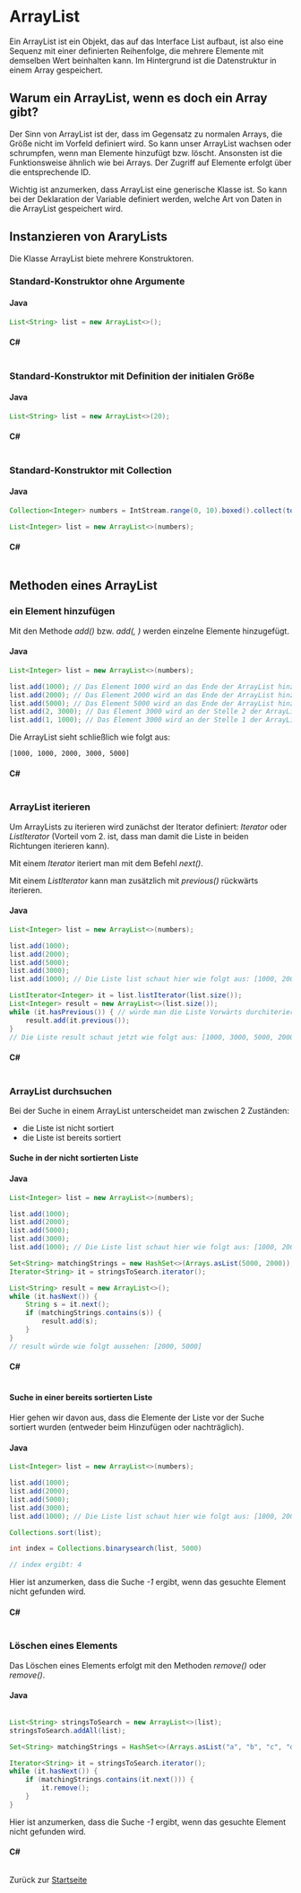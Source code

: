 # ArrayList

Ein ArrayList ist ein Objekt, das auf das Interface List aufbaut, ist also eine Sequenz mit einer definierten Reihenfolge, die mehrere Elemente mit demselben Wert beinhalten kann. Im Hintergrund ist die Datenstruktur in einem Array gespeichert.

## Warum ein ArrayList, wenn es doch ein Array gibt?

Der Sinn von ArrayList ist der, dass im Gegensatz zu normalen Arrays, die Größe nicht im Vorfeld definiert wird. So kann unser ArrayList wachsen oder schrumpfen, wenn man Elemente hinzufügt bzw. löscht. Ansonsten ist die Funktionsweise ähnlich wie bei Arrays. Der Zugriff auf Elemente erfolgt über die entsprechende ID. 

Wichtig ist anzumerken, dass ArrayList eine generische Klasse ist. So kann bei der Deklaration der Variable definiert werden, welche Art von Daten in die ArrayList gespeichert wird. 

## Instanzieren von AraryLists

Die Klasse ArrayList biete mehrere Konstruktoren. 

### Standard-Konstruktor ohne Argumente

#### Java 

```Java
List<String> list = new ArrayList<>();
```

#### C#

```c#

```

### Standard-Konstruktor mit Definition der initialen Größe

#### Java 

```Java
List<String> list = new ArrayList<>(20);
```

#### C#

```c#

```

### Standard-Konstruktor mit Collection

#### Java 

```Java
Collection<Integer> numbers = IntStream.range(0, 10).boxed().collect(toSet());

List<Integer> list = new ArrayList<>(numbers);
```

#### C#

```c#

```

## Methoden eines ArrayList

### ein Element hinzufügen

Mit den Methode *add(<Wert>)* bzw. *add(<Index>, <Wert>)* werden einzelne Elemente hinzugefügt.

#### Java 

```Java
List<Integer> list = new ArrayList<>(numbers);

list.add(1000); // Das Element 1000 wird an das Ende der ArrayList hinzugefüht
list.add(2000); // Das Element 2000 wird an das Ende der ArrayList hinzugefüht
list.add(5000); // Das Element 5000 wird an das Ende der ArrayList hinzugefüht
list.add(2, 3000); // Das Element 3000 wird an der Stelle 2 der ArrayList hinzugefüht
list.add(1, 1000); // Das Element 3000 wird an der Stelle 1 der ArrayList hinzugefüht
```

Die ArrayList sieht schließlich wie folgt aus:

```
[1000, 1000, 2000, 3000, 5000]
```

#### C#

```c#

```

### ArrayList iterieren

Um ArrayLists zu iterieren wird zunächst der Iterator definiert: *Iterator* oder *ListIterator* (Vorteil vom 2. ist, dass man damit die Liste in beiden Richtungen iterieren kann).

Mit einem *Iterator* iteriert man mit dem Befehl *next()*.

Mit einem *ListIterator* kann man zusätzlich mit *previous()* rückwärts iterieren.

#### Java 

```Java
List<Integer> list = new ArrayList<>(numbers);

list.add(1000);
list.add(2000);
list.add(5000);
list.add(3000);
list.add(1000); // Die Liste list schaut hier wie folgt aus: [1000, 2000, 5000, 3000, 1000]

ListIterator<Integer> it = list.listIterator(list.size());
List<Integer> result = new ArrayList<>(list.size());
while (it.hasPrevious()) { // würde man die Liste Vorwärts durchiterieren wollen, würde man hier hasNext() und next() verwenden
    result.add(it.previous());
}
// Die Liste result schaut jetzt wie folgt aus: [1000, 3000, 5000, 2000, 1000]
```

#### C#

```c#

```

### ArrayList durchsuchen

Bei der Suche in einem ArrayList unterscheidet man zwischen 2 Zuständen:
- die Liste ist nicht sortiert
- die Liste ist bereits sortiert

#### Suche in der nicht sortierten Liste

#### Java 

```Java
List<Integer> list = new ArrayList<>(numbers);

list.add(1000);
list.add(2000);
list.add(5000);
list.add(3000);
list.add(1000); // Die Liste list schaut hier wie folgt aus: [1000, 2000, 5000, 3000, 1000]

Set<String> matchingStrings = new HashSet<>(Arrays.asList(5000, 2000));
Iterator<String> it = stringsToSearch.iterator();

List<String> result = new ArrayList<>();
while (it.hasNext()) {
    String s = it.next();
    if (matchingStrings.contains(s)) {
        result.add(s);
    }
}
// result würde wie folgt aussehen: [2000, 5000]
```

#### C#

```c#

```


#### Suche in einer bereits sortierten Liste

Hier gehen wir davon aus, dass die Elemente der Liste vor der Suche sortiert wurden (entweder beim Hinzufügen oder nachträglich).

#### Java 

```Java
List<Integer> list = new ArrayList<>(numbers);

list.add(1000);
list.add(2000);
list.add(5000);
list.add(3000);
list.add(1000); // Die Liste list schaut hier wie folgt aus: [1000, 2000, 5000, 3000, 1000]

Collections.sort(list);

int index = Collections.binarysearch(list, 5000)

// index ergibt: 4
```

Hier ist anzumerken, dass die Suche *-1* ergibt, wenn das gesuchte Element nicht gefunden wird.

#### C#

```c#

```

### Löschen eines Elements

Das Löschen eines Elements erfolgt mit den Methoden *remove(<Index>)* oder *remove(<Objekt>)*. 

#### Java 

```Java

List<String> stringsToSearch = new ArrayList<>(list);
stringsToSearch.addAll(list);

Set<String> matchingStrings = HashSet<>(Arrays.asList("a", "b", "c", "d", "e", "f"));

Iterator<String> it = stringsToSearch.iterator();
while (it.hasNext()) {
    if (matchingStrings.contains(it.next())) {
        it.remove();
    }
}
```

Hier ist anzumerken, dass die Suche *-1* ergibt, wenn das gesuchte Element nicht gefunden wird.

#### C#

```c#

```

Zurück zur [Startseite](README.md)
